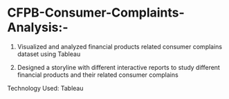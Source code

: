 # CFPB-Consumer-Complaints-Analysis:-

1. Visualized and analyzed financial products related consumer complains dataset using Tableau

2. Designed a storyline with different interactive reports to study different financial products and their related consumer complains

Technology Used: Tableau
